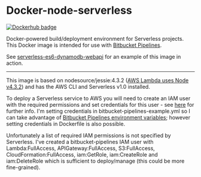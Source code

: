 # Docker-node-serverless

[![Dockerhub badge](http://dockeri.co/image/jch254/docker-node-serverless)](https://hub.docker.com/r/jch254/docker-node-serverless)


Docker-powered build/deployment environment for Serverless projects. This Docker image is intended for use with [Bitbucket Pipelines](https://bitbucket.org/product/features/pipelines).

See [serverless-es6-dynamodb-webapi](https://github.com/jch254/serverless-es6-dynamodb-webapi) for an example of this image in action.

---

This image is based on nodesource/jessie:4.3.2 ([AWS Lambda uses Node v4.3.2](http://docs.aws.amazon.com/lambda/latest/dg/current-supported-versions.html)) and has the AWS CLI and Serverless v1.0 installed.

To deploy a Serverless service to AWS you will need to create an IAM user with the required permissions and set credentials for this user - see [here](https://github.com/serverless/serverless/blob/master/docs/02-providers/aws/01-setup.md) for further info. I'm setting credentials in bitbucket-pipelines-example.yml so I can take advantage of [Bitbucket Pipelines environment variables](https://confluence.atlassian.com/bitbucket/environment-variables-in-bitbucket-pipelines-794502608.html); however setting credentials in Dockerfile is also possible.

Unfortunately a list of required IAM permissions is not specified by Serverless. I've created a bitbucket-pipelines IAM user with Lambda:FullAccess, APIGateway:FullAccess, S3:FullAccess, CloudFormation:FullAccess, iam:GetRole, iam:CreateRole and iam:DeleteRole which is sufficient to deploy/manage (this could be more fine-grained).
